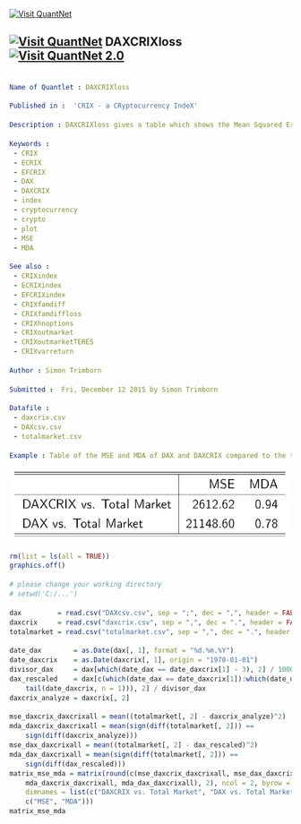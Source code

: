 
[<img src="https://github.com/QuantLet/Styleguide-and-Validation-procedure/blob/master/pictures/banner.png" alt="Visit QuantNet">](http://quantlet.de/index.php?p=info)

## [<img src="https://github.com/QuantLet/Styleguide-and-Validation-procedure/blob/master/pictures/qloqo.png" alt="Visit QuantNet">](http://quantlet.de/) **DAXCRIXloss** [<img src="https://github.com/QuantLet/Styleguide-and-Validation-procedure/blob/master/pictures/QN2.png" width="60" alt="Visit QuantNet 2.0">](http://quantlet.de/d3/ia)

```yaml

Name of Quantlet : DAXCRIXloss

Published in :  'CRIX - a CRyptocurrency IndeX'

Description : DAXCRIXloss gives a table which shows the Mean Squared Error (MSE) and the Mean Directional Accuracy (MDA) of the indices DAX and DAXCRIX compared to the total market.

Keywords : 
 - CRIX
 - ECRIX
 - EFCRIX
 - DAX
 - DAXCRIX
 - index
 - cryptocurrency
 - crypto
 - plot
 - MSE
 - MDA

See also : 
 - CRIXindex
 - ECRIXindex
 - EFCRIXindex
 - CRIXfamdiff
 - CRIXfamdiffloss
 - CRIXhnoptions
 - CRIXoutmarket
 - CRIXoutmarketTERES
 - CRIXvarreturn

Author : Simon Trimborn

Submitted :  Fri, December 12 2015 by Simon Trimborn

Datafile : 
 - daxcrix.csv
 - DAXcsv.csv
 - totalmarket.csv

Example : Table of the MSE and MDA of DAX and DAXCRIX compared to the total market.
```

![Picture1](DAXCRIXloss_table.PNG)


```r
rm(list = ls(all = TRUE))
graphics.off()

# please change your working directory 
# setwd('C:/...')

dax         = read.csv("DAXcsv.csv", sep = ";", dec = ",", header = FALSE)
daxcrix     = read.csv("daxcrix.csv", sep = ",", dec = ".", header = FALSE)
totalmarket = read.csv("totalmarket.csv", sep = ",", dec = ".", header = FALSE)

date_dax        = as.Date(dax[, 1], format = "%d.%m.%Y")
date_daxcrix    = as.Date(daxcrix[, 1], origin = "1970-01-01")
divisor_dax     = dax[which(date_dax == date_daxcrix[1] - 3), 2] / 1000
dax_rescaled    = dax[c(which(date_dax == date_daxcrix[1]):which(date_dax == 
    tail(date_daxcrix, n = 1))), 2] / divisor_dax
daxcrix_analyze = daxcrix[, 2]

mse_daxcrix_daxcrixall = mean((totalmarket[, 2] - daxcrix_analyze)^2)
mda_daxcrix_daxcrixall = mean(sign(diff(totalmarket[, 2])) == 
    sign(diff(daxcrix_analyze)))
mse_dax_daxcrixall = mean((totalmarket[, 2] - dax_rescaled)^2)
mda_dax_daxcrixall = mean(sign(diff(totalmarket[, 2])) == 
    sign(diff(dax_rescaled)))
matrix_mse_mda = matrix(round(c(mse_daxcrix_daxcrixall, mse_dax_daxcrixall, 
    mda_daxcrix_daxcrixall, mda_dax_daxcrixall), 2), ncol = 2, byrow = FALSE, 
    dimnames = list(c("DAXCRIX vs. Total Market", "DAX vs. Total Market"), 
    c("MSE", "MDA")))
matrix_mse_mda
```
